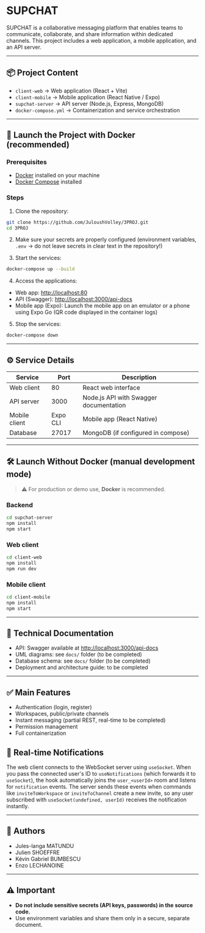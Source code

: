 # SUPCHAT

SUPCHAT is a collaborative messaging platform that enables teams to communicate, collaborate, and share information within dedicated channels. This project includes a web application, a mobile application, and an API server.

---

## 📦 Project Content

- `client-web` → Web application (React + Vite)
- `client-mobile` → Mobile application (React Native / Expo)
- `supchat-server` → API server (Node.js, Express, MongoDB)
- `docker-compose.yml` → Containerization and service orchestration

---

## 🚀 Launch the Project with Docker (recommended)

### Prerequisites

- [Docker](https://www.docker.com/) installed on your machine
- [Docker Compose](https://docs.docker.com/compose/) installed

### Steps

1. Clone the repository:

```bash
git clone https://github.com/JuloushVolley/3PROJ.git
cd 3PROJ
```

2. Make sure your secrets are properly configured (environment variables, `.env` → do not leave secrets in clear text in the repository!)

3. Start the services:

```bash
docker-compose up --build
```

4. Access the applications:

- Web app: [http://localhost:80](http://localhost:80)
- API (Swagger): [http://localhost:3000/api-docs](http://localhost:3000/api-docs)
- Mobile app (Expo): Launch the mobile app on an emulator or a phone using Expo Go (QR code displayed in the container logs)

5. Stop the services:

```bash
docker-compose down
```

---

## ⚙️ Service Details

| Service       | Port     | Description                            |
| ------------- | -------- | -------------------------------------- |
| Web client    | 80       | React web interface                    |
| API server    | 3000     | Node.js API with Swagger documentation |
| Mobile client | Expo CLI | Mobile app (React Native)              |
| Database      | 27017    | MongoDB (if configured in compose)     |

---

## 🛠️ Launch Without Docker (manual development mode)

> ⚠️ For production or demo use, **Docker** is recommended.

### Backend

```bash
cd supchat-server
npm install
npm start
```

### Web client

```bash
cd client-web
npm install
npm run dev
```

### Mobile client

```bash
cd client-mobile
npm install
npm start
```

---

## 📃 Technical Documentation

- API: Swagger available at [http://localhost:3000/api-docs](http://localhost:3000/api-docs)
- UML diagrams: see `docs/` folder (to be completed)
- Database schema: see `docs/` folder (to be completed)
- Deployment and architecture guide: to be completed

---

## ✅ Main Features

- Authentication (login, register)
- Workspaces, public/private channels
- Instant messaging (partial REST, real-time to be completed)
- Permission management
- Full containerization

## 🔔 Real-time Notifications

The web client connects to the WebSocket server using `useSocket`. When you pass
the connected user's ID to `useNotifications` (which forwards it to `useSocket`),
the hook automatically joins the `user_<userId>` room and listens for
`notification` events. The server sends these events when commands like
`inviteToWorkspace` or `inviteToChannel` create a new invite, so any user
subscribed with `useSocket(undefined, userId)` receives the notification
instantly.

---

## 📢 Authors

- Jules-langa MATUNDU
- Julien SHOEFFRE
- Kévin Gabriel BUMBESCU
- Enzo LECHANOINE

---

## ⚠️ Important

- **Do not include sensitive secrets (API keys, passwords) in the source code.**
- Use environment variables and share them only in a secure, separate document.

```

```
